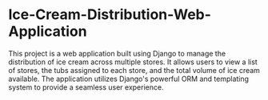 # Ice-Cream-Distribution-Web-Application
This project is a web application built using Django to manage the distribution of ice cream across multiple stores. It allows users to view a list of stores, the tubs assigned to each store, and the total volume of ice cream available. The application utilizes Django's powerful ORM and templating system to provide a seamless user experience.
